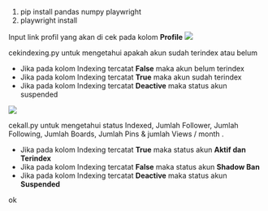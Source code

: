 1. pip install pandas numpy playwright<br>
2. playwright install

Input link profil yang akan di cek pada kolom <b>Profile</b>
<img src="https://blogger.googleusercontent.com/img/a/AVvXsEhNwuwkFXAL0_4Ire3LxCXJ_3PwN_mn9UYgrRpt7HztZpbt7IpzAjsdGVRN7rdArPN8VMCaMeJ9-Bat0EJxO_wk73xNEpEauhxb-77nG583jaDxQ17DNgAzKOEYjzhdGNinQFa_SwMMjCv4SYH3a1V4h06uKquXUhG-miyHzoEYTqfj2yr21LQ8Cqtq3och"/>

cekindexing.py untuk mengetahui apakah akun sudah terindex atau belum
- Jika pada kolom Indexing tercatat <b>False</b> maka akun belum terindex
- Jika pada kolom Indexing tercatat <b>True</b> maka akun sudah terindex
- Jika pada kolom Indexing tercatat <b>Deactive</b> maka status akun suspended

<img src="https://blogger.googleusercontent.com/img/a/AVvXsEjQI35vmY36ScBg2aLeXa91vvXPxb3sCaFIXUYbmTgvKHcJqvbg3cadKnIBZgb-3dF0gXTVLR0JtgNONhNz3i6CSYCXe0sMMo4I_VQFZEYmTB-3NC_M9JQpCOABgw9r9v2VsMAnjyMqpAlEGD0850fA-IJPlmEDnAtRl9nm61rHmmuCmFuiuGE1ItYpdg_f"/>

cekall.py untuk mengetahui status Indexed, Jumlah Follower, Jumlah	Following, Jumlah Boards, Jumlah Pins & jumlah Views / month .
- Jika pada kolom Indexing tercatat <b>True</b> maka status akun <b>Aktif dan Terindex</b>
- Jika pada kolom Indexing tercatat <b>False</b> maka status akun <b>Shadow Ban</b>
- Jika pada kolom Indexing tercatat <b>Deactive</b> maka status akun <b>Suspended</b>

ok